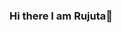### Hi there I am Rujuta👋

<!--

I am an electronics engineer,originally from India, currently living in Frankfurt and learning Python online at DCI, Berlin. I'm currently learning more about how to use different Python libraries and frameworks. 
I may be a beginner in Python programming but I have worked for 3 years in other programming languages like C, C++ and MATLAB/Simulink. 
I have huge interest in data processing more specifically image processing as I have worked previously in this domain.
I like to learn coding by writing simple codes for various games.
Do checkout my repo: 

Apart from this, I love to read. Thrillers and murder mysteries (Agatha Christie) are my personal favorite. I also like to travel and hang-out with my friends!
I am open to collaboration work in image processing or creating a new game!
Feel free to connect with me on GitHub to collaborate on exciting projects or just say hello! 😄 

-->
